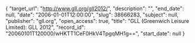 {
  "target_url": "http://www.gll.org/gll2012/", 
  "description": "", 
  "end_date": null, 
  "date": "2006-01-01T12:00:00", 
  "slug": 38666283, 
  "subject": null, 
  "publisher": "gll.org", 
  "open_access": true, 
  "title": "GLL (Greenwich Leisure Limited): GLL 2012", 
  "record_id": "20060101T120000/wHKTT1CeF0HkV4TpgqMH1g==", 
  "start_date": null
}

